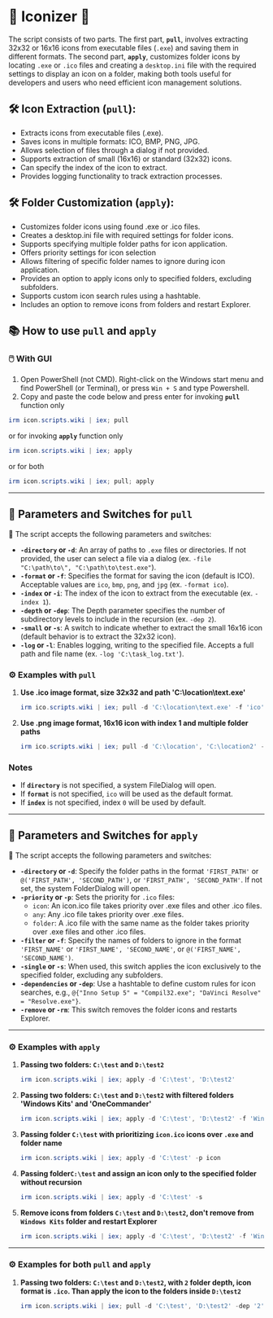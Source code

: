 # 🎨  Iconizer 🚀

The script consists of two parts. The first part, **`pull`**, involves extracting 32x32 or 16x16 icons from executable files (`.exe`) and saving them in different formats. The second part, **`apply`**, customizes folder icons by locating `.exe` or `.ico` files and creating a `desktop.ini` file with the required settings to display an icon on a folder, making both tools useful for developers and users who need efficient icon management solutions.

## 🛠️  Icon Extraction (`pull`):
  - Extracts icons from executable files (.exe).
  - Saves icons in multiple formats: ICO, BMP, PNG, JPG.
  - Allows selection of files through a dialog if not provided.
  - Supports extraction of small (16x16) or standard (32x32) icons.
  - Can specify the index of the icon to extract.
  - Provides logging functionality to track extraction processes.

## 🛠️  Folder Customization (`apply`):
  - Customizes folder icons using found .exe or .ico files.
  - Creates a desktop.ini file with required settings for folder icons.
  - Supports specifying multiple folder paths for icon application.
  - Offers priority settings for icon selection
  - Allows filtering of specific folder names to ignore during icon application.
  - Provides an option to apply icons only to specified folders, excluding subfolders.
  - Supports custom icon search rules using a hashtable.
  - Includes an option to remove icons from folders and restart Explorer.

## 📚 How to use `pull` and `apply`

### 🖱️ With GUI

1.   Open PowerShell (not CMD). Right-click on the Windows start menu and find PowerShell (or Terminal), or press `Win + S` and type Powershell.
2.   Copy and paste the code below and press enter for invoking **`pull`** function only

```powershell
irm icon.scripts.wiki | iex; pull
```

or for invoking **`apply`** function only

```powershell
irm icon.scripts.wiki | iex; apply
```

or for both

```powershell
irm icon.scripts.wiki | iex; pull; apply
```

---

## 🔧 Parameters and Switches for `pull`
 📝 The script accepts the following parameters and switches:

  - **`-directory` or `-d`**: An array of paths to `.exe` files or directories. If not provided, the user can select a file via a dialog (ex. `-file "C:\path\to\", "C:\path\to\test.exe"`).
  - **`-format` or `-f`**: Specifies the format for saving the icon (default is ICO). Acceptable values are `ico`, `bmp`, `png`, and `jpg` (ex. `-format ico`).
  - **`-index` or `-i`**: The index of the icon to extract from the executable (ex. `-index 1`).
  - **`-depth` or `-dep`**: The Depth parameter specifies the number of subdirectory levels to include in the recursion (ex. `-dep 2`).
  - **`-small` or `-s`**: A switch to indicate whether to extract the small 16x16 icon (default behavior is to extract the 32x32 icon).
  - **`-log` or `-l`**: Enables logging, writing to the specified file. Accepts a full path and file name (ex. `-log 'C:\task_log.txt'`).

### ⚙️ Examples with `pull`

1. **Use .ico image format, size 32x32 and path 'C:\location\text.exe'**

	```powershell
	irm ico.scripts.wiki | iex; pull -d 'C:\location\text.exe' -f 'ico'
	```

2. **Use .png image format, 16x16 icon with index 1 and multiple folder paths**  

	```powershell
	irm ico.scripts.wiki | iex; pull -d 'C:\location', 'C:\location2' -f 'png' -index '1' -s
	```

### Notes
- If **`directory`** is not specified, a system FileDialog will open.
- If **`format`** is not specified, `ico` will be used as the default format.
- If **`index`** is not specified, index `0` will be used by default.

---
## 🔧 Parameters and Switches for `apply`
📝 The script accepts the following parameters and switches:

- **`-directory` or `-d`**: Specify the folder paths in the format `'FIRST_PATH'` or `@('FIRST_PATH', 'SECOND_PATH')`, or `'FIRST_PATH', 'SECOND_PATH'`. If not set, the system FolderDialog will open.
- **`-priority` or `-p`**: Sets the priority for `.ico` files:
	- `icon`: An icon.ico file takes priority over .exe files and other .ico files.
	- `any`: Any .ico file takes priority over .exe files.
	- `folder`: A .ico file with the same name as the folder takes priority over .exe files and other .ico files.
- **`-filter` or `-f`**: Specify the names of folders to ignore in the format `'FIRST_NAME'` or `'FIRST_NAME', 'SECOND_NAME'`, or `@('FIRST_NAME', 'SECOND_NAME')`.
- **`-single` or `-s`**: When used, this switch applies the icon exclusively to the specified folder, excluding any subfolders.
- **`-dependencies` or `-dep`**: Use a hashtable to define custom rules for icon searches, e.g., `@{"Inno Setup 5" = "Compil32.exe"; "DaVinci Resolve" = "Resolve.exe"}`.
- **`-remove` or `-rm`**: This switch removes the folder icons and restarts Explorer.

---

### ⚙️ Examples with `apply`

1. **Passing two folders: `C:\test` and `D:\test2`**

	```powershell
	irm icon.scripts.wiki | iex; apply -d 'C:\test', 'D:\test2'
	```

2. **Passing two folders:  `C:\test` and `D:\test2` with filtered folders 'Windows Kits' and 'OneCommander'**

	```powershell
	irm icon.scripts.wiki | iex; apply -d 'C:\test', 'D:\test2' -f 'Windows Kits', 'OneCommander'
	```

3. **Passing folder `C:\test` with prioritizing `icon.ico` icons over `.exe` and folder name**

	```powershell
	irm icon.scripts.wiki | iex; apply -d 'C:\test' -p icon
	```

4. **Passing folder`C:\test` and assign an icon only to the specified folder without recursion**

	```powershell
	irm icon.scripts.wiki | iex; apply -d 'C:\test' -s
	```

5. **Remove icons from folders `C:\test` and `D:\test2`, don't remove from `Windows Kits` folder and restart Explorer**

	```powershell
	irm icon.scripts.wiki | iex; apply -d 'C:\test', 'D:\test2' -f 'Windows Kits' -rm
	```
---
### ⚙️ Examples for both `pull` and `apply`
1. **Passing two folders: `C:\test` and `D:\test2`, with `2` folder depth, icon format is `.ico`. Than  apply the icon to the folders inside `D:\test2`**

	```powershell
	irm icon.scripts.wiki | iex; pull -d 'C:\test', 'D:\test2' -dep '2' -f ico; apply -d 'D:\test2'
	```